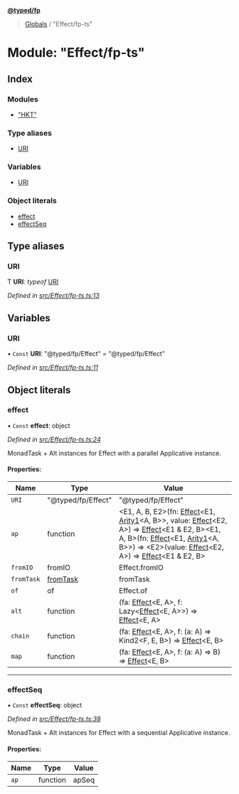 **[@typed/fp](../README.md)**

> [Globals](../globals.md) / "Effect/fp-ts"

# Module: "Effect/fp-ts"

## Index

### Modules

* ["HKT"](_effect_fp_ts_._hkt_.md)

### Type aliases

* [URI](_effect_fp_ts_.md#uri)

### Variables

* [URI](_effect_fp_ts_.md#uri)

### Object literals

* [effect](_effect_fp_ts_.md#effect)
* [effectSeq](_effect_fp_ts_.md#effectseq)

## Type aliases

### URI

Ƭ  **URI**: *typeof* [URI](_effect_fp_ts_.md#uri)

*Defined in [src/Effect/fp-ts.ts:13](https://github.com/TylorS/typed-fp/blob/ac98ca1/src/Effect/fp-ts.ts#L13)*

## Variables

### URI

• `Const` **URI**: \"@typed/fp/Effect\" = "@typed/fp/Effect"

*Defined in [src/Effect/fp-ts.ts:11](https://github.com/TylorS/typed-fp/blob/ac98ca1/src/Effect/fp-ts.ts#L11)*

## Object literals

### effect

▪ `Const` **effect**: object

*Defined in [src/Effect/fp-ts.ts:24](https://github.com/TylorS/typed-fp/blob/ac98ca1/src/Effect/fp-ts.ts#L24)*

MonadTask + Alt instances for Effect with a parallel Applicative instance.

#### Properties:

Name | Type | Value |
------ | ------ | ------ |
`URI` | \"@typed/fp/Effect\" | \"@typed/fp/Effect\" |
`ap` | function | \<E1, A, B, E2>(fn: [Effect](_effect_effect_.effect.md)\<E1, [Arity1](_common_types_.md#arity1)\<A, B>>, value: [Effect](_effect_effect_.effect.md)\<E2, A>) => [Effect](_effect_effect_.effect.md)\<E1 & E2, B>\<E1, A, B>(fn: [Effect](_effect_effect_.effect.md)\<E1, [Arity1](_common_types_.md#arity1)\<A, B>>) => \<E2>(value: [Effect](_effect_effect_.effect.md)\<E2, A>) => [Effect](_effect_effect_.effect.md)\<E1 & E2, B> |
`fromIO` | fromIO | Effect.fromIO |
`fromTask` | [fromTask](_effect_fromtask_.md#fromtask) | fromTask |
`of` | of | Effect.of |
`alt` | function | (fa: [Effect](_effect_effect_.effect.md)\<E, A>, f: Lazy\<[Effect](_effect_effect_.effect.md)\<E, A>>) => [Effect](_effect_effect_.effect.md)\<E, A> |
`chain` | function | (fa: [Effect](_effect_effect_.effect.md)\<E, A>, f: (a: A) => Kind2\<F, E, B>) => [Effect](_effect_effect_.effect.md)\<E, B> |
`map` | function | (fa: [Effect](_effect_effect_.effect.md)\<E, A>, f: (a: A) => B) => [Effect](_effect_effect_.effect.md)\<E, B> |

___

### effectSeq

▪ `Const` **effectSeq**: object

*Defined in [src/Effect/fp-ts.ts:38](https://github.com/TylorS/typed-fp/blob/ac98ca1/src/Effect/fp-ts.ts#L38)*

MonadTask + Alt instances for Effect with a sequential Applicative instance.

#### Properties:

Name | Type | Value |
------ | ------ | ------ |
`ap` | function | apSeq |
